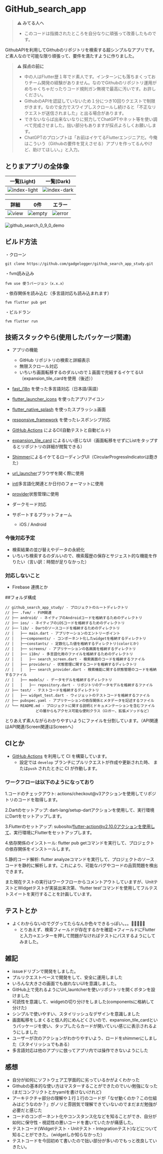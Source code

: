 # GitHub_search_app
> **:warning: みてる人へ**  
> - このコードは指摘されたところを自分なりに頑張って改善したものです。

GithubAPIを利用してGithubのリポジトリを検索する超シンプルなアプリです。ど素人なので可能な限り頑張って、要件を満たすように作りました。


> **:warning: 採点の前に**  
> - 中の人はFlutter歴１年でド素人です。インターンにも落ちまくっておりチーム開発の経験がありません。なのでGithubのリポジトリ運用がめちゃくちゃだったりコード規則ガン無視で最高に汚いです。お許しください。
> - GithubのAPIを認証していないため１分につき10回りクエストで制限がきます。なので全力でスワイプしスクロールし続けると「不正なリクエストが送信されました」と出る場合があります。
> - できないならば出来ないなりに努力してChatGPTやネット等を使い調べて完成させました。拙い部分もありますが採点よろしくお願いします。  
> -  ChatGPTのプロンプトは「お前はイケてるFlutterエンジニアだ。今俺はこういう（Githubの要件を覚えさせる）アプリを作ってるんやけど、助けてほしい。」と入力。

## とりまアプリの全体像

一覧(Light)|一覧(Dark)
--|--
![index-light](https://user-images.githubusercontent.com/39609331/246593499-2ae49fd5-6828-4d26-bf27-ed96247731e1.PNG)|![index-dark](https://user-images.githubusercontent.com/39609331/246593502-acb74ebd-a2d5-4947-bc67-24b8d7ab0ce3.PNG)

詳細|0件|エラー
--|--|--
![view](https://user-images.githubusercontent.com/39609331/246593594-a6320952-c1f6-43e9-8516-82b7d8a0b22d.PNG)|![empty](https://user-images.githubusercontent.com/39609331/246593598-0c3edda5-50db-4ef1-8ba8-c50d6a1f5889.PNG)|![error](https://user-images.githubusercontent.com/39609331/246593596-c1e630bf-6234-4d53-abf4-448bf06e688d.PNG)

![github_search_0_9_0_demo](https://user-images.githubusercontent.com/39609331/246594092-7e26ccd3-587b-41aa-8565-fd3182c8c274.gif)

## ビルド方法
・クローン

```
git clone https://github.com/gadgelogger/github_search_app_study.git
```

 ・fvm読み込み
 
 ```
 fvm use 使うバージョン（x.x.x）
 ```

・依存関係を読み込む（多言語対応も読み込まれます）

```
fvm flutter pub get
```



・ビルドラン

```
fvm flutter run
```

## 技術スタックやら(使用したパッケージ関連)
- アプリの機能
  - GitHub リポジトリの検索と詳細表示
  - 無限スクロール対応
  - いちいち画面転移するのダルいので１画面で完結するイケてるUI（expansion_tile_cardを使用（後述））
- [fast_i18n](https://pub.dev/packages/fast_i18n) を使った多言語対応（日本語/英語）
- [flutter_launcher_icons](https://pub.dev/packages/flutter_launcher_icons) を使ったアプリアイコン
- [flutter_native_splash](https://pub.dev/packages/flutter_native_splash) を使ったスプラッシュ画面
- [responsive_framework](https://pub.dev/packages/responsive_framework) を使ったレスポンシブ対応
- [GitHub Actions](https://github.co.jp/features/actions) によるCI(自動テストと自動ビルド)
- [expansion_tile_card](https://pub.dev/packages/expansion_tile_card) によるいい感じなUI（画面転移をせずにListをタップするとリポジトリの詳細が閲覧できる）
- [Shimmer](https://pub.dev/packages/shimmer/install)によるイケてるローディングUI（CircularProgressIndicatorは飽きた）
- [url_launcher](https://pub.dev/packages/url_launcher)ブラウザを開く際に使用
- [intl](https://pub.dev/packages/intl)多言語化関連とか日付のフォーマットに使用
- [provider](https://pub.dev/packages/provider)状態管理に使用

- ダークモード対応
- サポートするプラットフォーム
  - iOS / Android 

### 今後対応予定

- 検索結果の並び替えやデータの永続化
- いちいち検索するのダルいので、検索履歴の保存とサジェスト的な機能を作りたい（言い訳：時間が足りなかった）
### 対応しないこと

- Firebase 連携とか

##フォルダ構成
```  
// github_search_app_study/ - プロジェクトのルートディレクトリ
// ├── .fvm/ - FVM関連
// ├── android/ - ネイティブのAndroidコードを格納するためのディレクトリ
// ├── ios/ - ネイティブのiOSコードを格納するためのディレクトリ
// ├── lib/ - Dartのソースコードを格納するためのディレクトリ
// │   ├── main.dart - アプリケーションのエントリーポイント
// │   ├──components/ - コンポーネント化したwidgetを格納するディレクトリ
// │   ├──constants/ - 定数化した値を格納するディレクトリ(colorとか)
// │   ├── screens/ - アプリケーションの各画面を格納するディレクトリ
// │   ├── i18n/ - 多言語化用のファイルを格納するためのディレクトリ
// │   │   ├── search_screen.dart - 検索画面のコードを格納するファイル
// │   ├── providers/ - 状態管理に関するコードを格納するディレクトリ
// │   │   ├── search_provider.dart - 検索機能に関する状態管理のコードを格納するファイル
// │   ├── models/ - データモデルを格納するディレクトリ
// │   │   ├── repository.dart - リポジトリのデータモデルを格納するファイル
// ├── test/ - テストコードを格納するディレクトリ
// │   ├── widget_test.dart - ウィジェットのテストコードを格納するファイル
// ├── pubspec.yaml - アプリケーションの依存関係とメタデータを記述するファイル
// └── README.md - プロジェクトに関する説明とドキュメンテーションを含むファイル
              どの層からもアクセス可能な便利クラス（ロガー、拡張メソッドなど）
```
とりあえず素人ながらわかりやすいようにファイルを分割しています。（API関連はAPI関連/Screen関連はScreenへ）

## CIとか
- [GitHub Actions](https://github.co.jp/features/actions) を利用して CI を構築しています。
  - 設定では `develop` ブランチにプルリクエストが作成や更新された時、 または`push` されたときに CI が作動します。
### ワークフローは以下のようになっており
1.コードのチェックアウト: actions/checkout@v3アクションを使用してリポジトリのコードを取得します。

2.Dartのセットアップ: dart-lang/setup-dartアクションを使用して、実行環境にDartをセットアップします。

3.Flutterのセットアップ: subosito/flutter-action@v2.10.0アクションを使用して、実行環境にFlutterをセットアップします。

4.依存関係のインストール: flutter pub getコマンドを実行して、プロジェクトの依存関係をインストールします。

5.静的コード解析: flutter analyzeコマンドを実行して、プロジェクトのソースコードを静的に解析します。これにより、可能なバグやコードの品質問題を検出できます。

また現在テストの実行はワークフローからコメントアウトしていますが、UnitテストとWidgetテストが実装出来次第、'flutter test'コマンドを使用してフルテストスイートを実行することを計画しています。


## テストとか
- よくわからないのでググってたらなんか色々できるっぽい。。。🤔🤔🤔🤔🤔
  - とりあえず、検索フィールドが存在するかを確認→フィールドにFlutterと入力→エンターを押して問題がなければテストにパスするようにしてみました。

## 雑記
* issueドリブンで開発をしました。
* プルリクエストベースで開発をして、安全に運用しました
* いろんな大きさの画面でも崩れないUIを意識しました。
* GitHub上で見れるようにUrl_launtcherを使いリポジトリを開くボタンを設けました
* 可読性を意識して、widgetの切り分けをしました(componentsに格納して分けた)
* シンプルで使いやすい、スタイリッシュなデザインを意識しました
* 画面転移をしまくると個人的にめんどくさいので、expansion_tile_cardというパッケージを使い、タップしたらカードが開いていい感じに表示されるようにしました
* ユーザーが次のアクションがわかりやすいよう、ロードをshimmerにしました（スタイリッシュでもある）
* 多言語対応は他のアプリに倣ってアプリ内では操作できないようにした


## 感想
* 自分が如何にソフトウェア工学面的に劣っているかがよくわかった
* Githubの基本的な使い方はマスターすることができたのでいい勉強になった(まだコンフリクトとかyamlを書けないけれど)
* アーキテクチャ部分の理解や１行１行のコードが「なぜ動くのか？この仕組みはどうなのか？」がノリと雰囲気で理解できていないのでまだまだ勉強が必要だと感じた
* コードのコンポーネント化やコンスタンス化などを知ることができ、自分が如何に保守性・視認性の悪いコードを書いていたかが痛感した。
* テストコード(Widgetテスト・Unitテスト・Integrationテスト)などについて知ることができた。（widgetしか知らなかった）
* テストコードを今回初めて書いたので拙い部分が多いのでもっと改良していきたい。 

